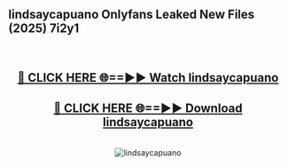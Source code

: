 <h2>lindsaycapuano Onlyfans Leaked New Files (2025) 7i2y1</h2>
<br>
<div align="center">
<h2><a href="https://mediafiles.top/lindsaycapuano&ref=git" rel="nofollow">🔴 CLICK HERE 🌐==►► Watch lindsaycapuano</a></h2>
<h2><a href="https://mediafiles.top/lindsaycapuano&ref=git" rel="nofollow">🔴 CLICK HERE 🌐==►► Download lindsaycapuano</a></h2>
<br>
<a href="https://mediafiles.top/lindsaycapuano&ref=git" rel="nofollow" data-target="animated-image.originalLink"><img src="https://i.ibb.co.com/xMMVF88/686577567.gif" alt="lindsaycapuano" style="max-width: 100%; display: inline-block;" data-target="animated-image.originalImage"></a>
</div>
<br>
<br>